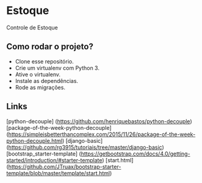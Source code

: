 # Estoque

Controle de Estoque


## Como rodar o projeto?

* Clone esse repositório.
* Crie um virtualenv com Python 3.
* Ative o virtualenv.
* Instale as dependências.
* Rode as migrações.

<!-- git clone https://github.com/rg3915/estoque.git
cd estoque
python3 -m venv .venv
source .venv/bin/activate
pip install -r requirements.txt
python contrib/env_gen.py
python manage.py migrate
python manage.py createsuperuser
python manage.py runserver -->

## Links
[python-decouple] (https://github.com/henriquebastos/python-decouple)
[package-of-the-week-python-decouple] (https://simpleisbetterthancomplex.com/2015/11/26/package-of-the-week-python-decouple.html)
[django-basic] (https://github.com/rg3915/tutoriais/tree/master/django-basic)
[bootstrap_starter-template]  (https://getbootstrap.com/docs/4.0/getting-started/introduction/#starter-template)
[start.html] (https://github.com/JTruax/bootstrap-starter-template/blob/master/template/start.html)



